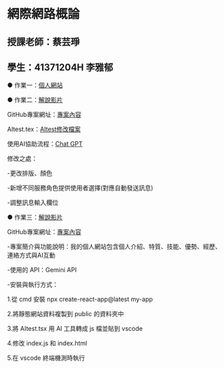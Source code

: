 # 網際網路概論
授課老師：蔡芸琤
-------------------------------------------------
學生：41371204H 李雅郁
-------------------------------------------------

 ● 作業一：[個人網站](https://41371204h.github.io/web/)

 ● 作業二：[解說影片](https://youtu.be/Z3GcsHOwKsI)

GitHub專案網址：[專案內容](https://github.com/41371204h/web/tree/main/my-app)
 
AItest.tex：[AItest修改檔案](https://github.com/41371204h/web/blob/main/my-app/app/(tabs)/AItest.tsx)

使用AI協助流程：[Chat GPT](https://chatgpt.com/share/68edb059-3960-8013-94bf-40620d5ca1e0)

修改之處：

-更改排版、顏色

-新增不同服務角色提供使用者選擇(對應自動發送訊息)

-調整訊息輸入欄位

 ● 作業三：[解說影片](https://youtu.be/I2BTVdJ2sfM)
 
GitHub專案網址：[專案內容](https://github.com/41371204h/web/tree/main/my-app2)

-專案簡介與功能說明：我的個人網站包含個人介紹、特質、技能、優勢、經歷、連絡方式與AI互動

-使用的 API：Gemini API

-安裝與執行方式：

1.從 cmd 安裝 npx create-react-app@latest my-app

2.將靜態網站資料複製到 public 的資料夾中

3.將 AItest.tsx 用 AI 工具轉成 js 檔並貼到 vscode

4.修改 index.js 和 index.html

5.在 vscode 終端機測時執行
